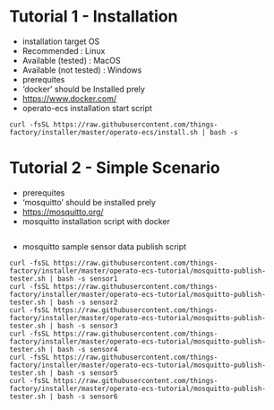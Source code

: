 # Tutorial 1 - Installation

- installation target OS
- Recommended : Linux
- Available (tested) : MacOS
- Available (not tested) : Windows
- prerequites
- ‘docker' should be Installed prely
- https://www.docker.com/
- operato-ecs installation start script

```
curl -fsSL https://raw.githubusercontent.com/things-factory/installer/master/operato-ecs/install.sh | bash -s
```

# Tutorial 2 - Simple Scenario

- prerequites
- ‘mosquitto’ should be installed prely
- https://mosquitto.org/
- mosquitto installation script with docker

```

```

- mosquitto sample sensor data publish script

```
curl -fsSL https://raw.githubusercontent.com/things-factory/installer/master/operato-ecs-tutorial/mosquitto-publish-tester.sh | bash -s sensor1
curl -fsSL https://raw.githubusercontent.com/things-factory/installer/master/operato-ecs-tutorial/mosquitto-publish-tester.sh | bash -s sensor2
curl -fsSL https://raw.githubusercontent.com/things-factory/installer/master/operato-ecs-tutorial/mosquitto-publish-tester.sh | bash -s sensor3
curl -fsSL https://raw.githubusercontent.com/things-factory/installer/master/operato-ecs-tutorial/mosquitto-publish-tester.sh | bash -s sensor4
curl -fsSL https://raw.githubusercontent.com/things-factory/installer/master/operato-ecs-tutorial/mosquitto-publish-tester.sh | bash -s sensor5
curl -fsSL https://raw.githubusercontent.com/things-factory/installer/master/operato-ecs-tutorial/mosquitto-publish-tester.sh | bash -s sensor6
```
